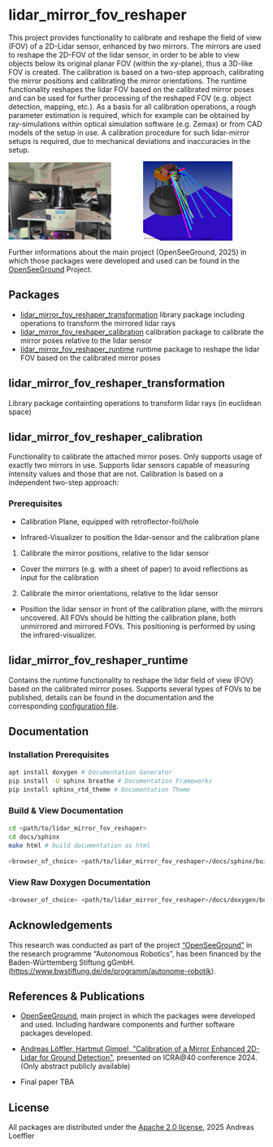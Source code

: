 # lidar_mirror_fov_reshaper

This project provides functionality to calibrate and reshape the field of view (FOV) of a 2D-Lidar sensor, enhanced by two mirrors. The mirrors are used to reshape the 2D-FOV of the lidar sensor, in order to be able to view objects below its original planar FOV (within the xy-plane), thus a 3D-like FOV is created. The calibration is based on a two-step approach, calibrating the mirror positions and calibrating the mirror orientations. The runtime functionality reshapes the lidar FOV based on the calibrated mirror poses and can be used for further processing of the reshaped FOV (e.g. object detection, mapping, etc.). As a basis for all calibration operations, a rough parameter estimation is required, which for example can be obtained by ray-simulations within optical simulation software (e.g. Zemax) or from CAD models of the setup in use. A calibration procedure for such lidar-mirror setups is required, due to mechanical deviations and inaccuracies in the setup.

<div style="display: flex; align-items: center;">
  <img src="docs/sphinx/source/images/example_setup_lmfr.jpg" alt="OpenSeeGround Turtlebot4-Pro incl. customized platform" width="40%"/>
  <img src="docs/sphinx/source/images/osg_zemax_ray_sim.png" alt="OpenSeeGround Lidar-Mirror combination ray-simulation within Zemax" width="35%" style="margin-left: auto; margin-right: auto;"/>
</div>

Further informations about the main project (OpenSeeGround, 2025) in which those packages were developed and used can be found in the [OpenSeeGround](https://github.com/ioskn/OpenSeeGround) Project.

## Packages

- [lidar_mirror_fov_reshaper_transformation](#lidar_mirror_fov_reshaper_transformation) library package including operations to transform the mirrored lidar rays
- [lidar_mirror_fov_reshaper_calibration](#lidar_mirror_fov_reshaper_calibration) calibration package to calibrate the mirror poses relative to the lidar sensor
- [lidar_mirror_fov_reshaper_runtime](#lidar_mirror_fov_reshaper_runtime) runtime package to reshape the lidar FOV based on the calibrated mirror poses

## lidar_mirror_fov_reshaper_transformation

Library package containting operations to transform lidar rays (in euclidean space)

## lidar_mirror_fov_reshaper_calibration

Functionality to calibrate the attached mirror poses. Only supports usage of exactly two mirrors in use. Supports lidar sensors capable of measuring intensity values and those that are not. Calibration is based on a independent two-step approach:

### Prerequisites

- Calibration Plane, equipped with retroflector-foil/hole

- Infrared-Visualizer to position the lidar-sensor and the calibration plane

1. Calibrate the mirror positions, relative to the lidar sensor

- Cover the mirrors (e.g. with a sheet of paper) to avoid reflections as input for the calibration

2. Calibrate the mirror orientations, relative to the lidar sensor

- Position the lidar sensor in front of the calibration plane, with the mirrors uncovered. All FOVs should be hitting the calibration plane, both unmirrored and mirrored FOVs. This positioning is performed by using the infrared-visualizer.

## lidar_mirror_fov_reshaper_runtime

Contains the runtime functionality to reshape the lidar field of view (FOV) based on the calibrated mirror poses. Supports several types of FOVs to be published, details can be found in the documentation and the corresponding [configuration file](lidar_mirror_fov_reshaper_runtime/config/params.yaml).

## Documentation

### Installation Prerequisites

```bash
apt install doxygen # Documentation Generator
pip install -U sphinx breathe # Documentation Frameworks
pip install sphinx_rtd_theme # Documentation Theme
```

### Build & View Documentation

```bash
cd <path/to/lidar_mirror_fov_reshaper>
cd docs/sphinx
make html # build documentation as html
```

```bash
<browser_of_choice> <path/to/lidar_mirror_fov_reshaper>/docs/sphinx/build/html/index.html
```

### View Raw Doxygen Documentation

```bash
<browser_of_choice> <path/to/lidar_mirror_fov_reshaper>/docs/doxygen/build/html/index.html
```

## Acknowledgements

This research was conducted as part of the project [“OpenSeeGround”](https://github.com/ioskn/OpenSeeGround) in the research programme “Autonomous Robotics”, has been financed by the Baden-Württemberg Stiftung gGmbH. (<https://www.bwstiftung.de/de/programm/autonome-robotik>).

## References & Publications

- [OpenSeeGround](https://github.com/ioskn/OpenSeeGround), main project in which the packages were developed and used. Including hardware components and further software packages developed.

- [Andreas Löffler, Hartmut Gimpel, "Calibration of a Mirror Enhanced 2D-Lidar for Ground Detection"](https://opus.htwg-konstanz.de/frontdoor/index/index/docId/5285), presented on ICRA@40 conference 2024. (Only abstract publicly available)

- Final paper TBA

## License

All packages are distributed under the [Apache 2.0 license](https://www.apache.org/licenses/LICENSE-2.0), 2025 Andreas Loeffler
